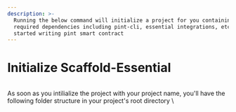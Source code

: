 ```yaml
---
description: >-
  Running the below command will initialize a project for you containing all the
  required dependencies including pint-cli, essential integrations, etc to get
  started writing pint smart contract
---
```


# Initialize Scaffold-Essential

<figure><img src="../.gitbook/assets/Screenshot 2024-11-17 at 2.16.56 AM.png" alt=""><figcaption></figcaption></figure>

As soon as you intilialize the project with your project name, you'll have the following folder structure in your project's root directory \


<figure><img src="../.gitbook/assets/Screenshot 2024-11-17 at 3.05.32 AM.png" alt=""><figcaption></figcaption></figure>

